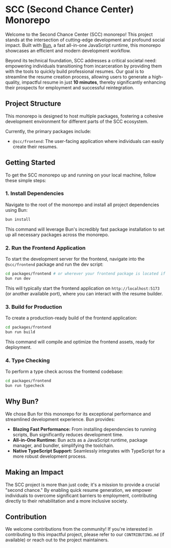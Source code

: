 # SCC (Second Chance Center) Monorepo

Welcome to the Second Chance Center (SCC) monorepo! This project stands at the intersection of cutting-edge development and profound social impact. Built with [Bun](https://bun.sh), a fast all-in-one JavaScript runtime, this monorepo showcases an efficient and modern development workflow.

Beyond its technical foundation, SCC addresses a critical societal need: empowering individuals transitioning from incarceration by providing them with the tools to quickly build professional resumes. Our goal is to streamline the resume creation process, allowing users to generate a high-quality, impactful resume in just **10 minutes**, thereby significantly enhancing their prospects for employment and successful reintegration.

## Project Structure

This monorepo is designed to host multiple packages, fostering a cohesive development environment for different parts of the SCC ecosystem.

Currently, the primary packages include:

*   `@scc/frontend`: The user-facing application where individuals can easily create their resumes.

## Getting Started

To get the SCC monorepo up and running on your local machine, follow these simple steps:

### 1. Install Dependencies

Navigate to the root of the monorepo and install all project dependencies using Bun:

```bash
bun install
```

This command will leverage Bun's incredibly fast package installation to set up all necessary packages across the monorepo.

### 2. Run the Frontend Application

To start the development server for the frontend, navigate into the `@scc/frontend` package and run the dev script:

```bash
cd packages/frontend # or wherever your frontend package is located if not directly in 'packages'
bun run dev
```

This will typically start the frontend application on `http://localhost:5173` (or another available port), where you can interact with the resume builder.

### 3. Build for Production

To create a production-ready build of the frontend application:

```bash
cd packages/frontend
bun run build
```

This command will compile and optimize the frontend assets, ready for deployment.

### 4. Type Checking

To perform a type check across the frontend codebase:

```bash
cd packages/frontend
bun run typecheck
```

## Why Bun?

We chose Bun for this monorepo for its exceptional performance and streamlined development experience. Bun provides:

*   **Blazing Fast Performance:** From installing dependencies to running scripts, Bun significantly reduces development time.
*   **All-in-One Runtime:** Bun acts as a JavaScript runtime, package manager, and bundler, simplifying the toolchain.
*   **Native TypeScript Support:** Seamlessly integrates with TypeScript for a more robust development process.

## Making an Impact

The SCC project is more than just code; it's a mission to provide a crucial "second chance." By enabling quick resume generation, we empower individuals to overcome significant barriers to employment, contributing directly to their rehabilitation and a more inclusive society.

## Contribution

We welcome contributions from the community! If you're interested in contributing to this impactful project, please refer to our `CONTRIBUTING.md` (if available) or reach out to the project maintainers.
